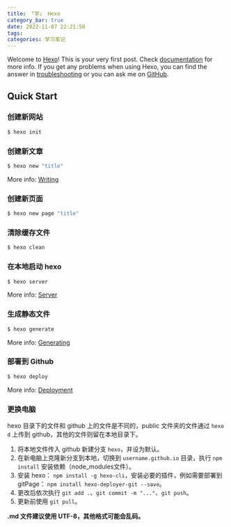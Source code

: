 ```yaml
---
title: 「学」 Hexo
category_bar: true
date: 2022-11-07 22:21:58
tags:
categories: 学习笔记
---
```


Welcome to [Hexo](https://hexo.io/)! This is your very first post. Check [documentation](https://hexo.io/docs/) for more info. If you get any problems when using Hexo, you can find the answer in [troubleshooting](https://hexo.io/docs/troubleshooting.html) or you can ask me on [GitHub](https://github.com/hexojs/hexo/issues).

<!-- more -->

## Quick Start

### 创建新网站

``` bash
$ hexo init
```

### 创建新文章

``` bash
$ hexo new "title"
```

More info: [Writing](https://hexo.io/docs/writing.html)

### 创建新页面

``` bash
$ hexo new page "title"
```

### 清除缓存文件

``` bash
$ hexo clean
```

### 在本地启动 hexo

``` bash
$ hexo server
```

More info: [Server](https://hexo.io/docs/server.html)

### 生成静态文件

``` bash
$ hexo generate
```

More info: [Generating](https://hexo.io/docs/generating.html)

### 部署到 Github

``` bash
$ hexo deploy
```

More info: [Deployment](https://hexo.io/docs/one-command-deployment.html)

### 更换电脑

hexo 目录下的文件和 github 上的文件是不同的，public 文件夹的文件通过 `hexo d` 上传到 github，其他的文件则留在本地目录下。

1. 将本地文件传入 github 新建分支 `hexo`，并设为默认。
2. 在新电脑上克隆新分支到本地，切换到 `username.github.io` 目录，执行 `npm install` 安装依赖（node_modules文件）。
3. 安装 hexo： `npm install -g hexo-cli`，安装必要的插件，例如需要部署到 gitPage： `npm install hexo-deployer-git --save`。
4. 更改后依次执行 `git add .`、`git commit -m "..."`、`git push`。
5. 更新前使用 `git pull`。

**.md 文件建议使用 UTF-8，其他格式可能会乱码。**
